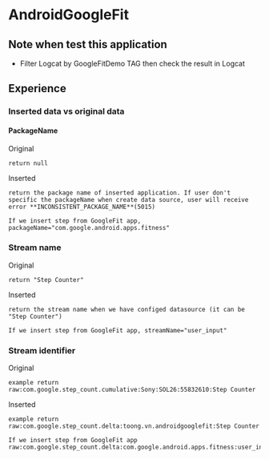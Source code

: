 # AndroidGoogleFit    
 ## Note when test this application 
 - Filter Logcat by GoogleFitDemo TAG then check the result in Logcat  
  
  
## Experience  
### Inserted data vs original data    
 #### PackageName   
Original      
```  
return null
```  
Inserted  
``` 
return the package name of inserted application. If user don't specific the packageName when create data source, user will receive error **INCONSISTENT_PACKAGE_NAME**(5015)

If we insert step from GoogleFit app, packageName="com.google.android.apps.fitness"
```  
### Stream name  
Original  
``` 
return "Step Counter"  
```  
Inserted  
```  
return the stream name when we have configed datasource (it can be "Step Counter")  

If we insert step from GoogleFit app, streamName="user_input"
```  
### Stream identifier  
Original   
```  
example return  
raw:com.google.step_count.cumulative:Sony:SOL26:55832610:Step Counter 
```  
Inserted   
```  
example return  
raw:com.google.step_count.delta:toong.vn.androidgooglefit:Step Counter  

If we insert step from GoogleFit app
raw:com.google.step_count.delta:com.google.android.apps.fitness:user_input
```